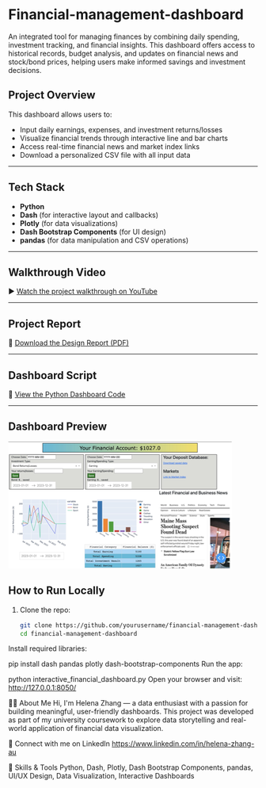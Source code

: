 # Financial-management-dashboard
An integrated tool for managing finances by combining daily spending, investment tracking, and financial insights. This dashboard offers access to historical records, budget analysis, and updates on financial news and stock/bond prices, helping users make informed savings and investment decisions.
## Project Overview

This dashboard allows users to:
- Input daily earnings, expenses, and investment returns/losses
- Visualize financial trends through interactive line and bar charts
- Access real-time financial news and market index links
- Download a personalized CSV file with all input data

---

## Tech Stack

- **Python**
- **Dash** (for interactive layout and callbacks)
- **Plotly** (for data visualizations)
- **Dash Bootstrap Components** (for UI design)
- **pandas** (for data manipulation and CSV operations)

---

## Walkthrough Video

▶️ [Watch the project walkthrough on YouTube](https://youtu.be/rzInY1Nmu-U)

---

## Project Report

📝 [Download the Design Report (PDF)](./financial_management_report.pdf)

---

## Dashboard Script

📂 [View the Python Dashboard Code](./interactive_financial_dashboard.py)

---

## Dashboard Preview

![Dashboard Screenshot](./image.png)

## How to Run Locally

1. Clone the repo:
   ```bash
   git clone https://github.com/yourusername/financial-management-dashboard.git
   cd financial-management-dashboard
Install required libraries:


pip install dash pandas plotly dash-bootstrap-components
Run the app:

python interactive_financial_dashboard.py
Open your browser and visit:
http://127.0.0.1:8050/

🙋‍♀️ About Me
Hi, I'm Helena Zhang — a data enthusiast with a passion for building meaningful, user-friendly dashboards. This project was developed as part of my university coursework to explore data storytelling and real-world application of financial data visualization.

🔗 Connect with me on LinkedIn https://www.linkedin.com/in/helena-zhang-au

📎 Skills & Tools
Python, Dash, Plotly, Dash Bootstrap Components, pandas, UI/UX Design, Data Visualization, Interactive Dashboards
